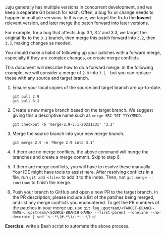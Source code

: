 Juju generally has multiple versions in concurrent development, and we keep a separate Git branch for each. Often, a bug
fix or change needs to happen in multiple versions. In this case, we target the fix to the **lowest** relevant version,
and later merge the patch forward into later versions.

For example, for a bug that affects Juju 3.1, 3.2 and 3.3, we target the original fix to the `3.1` branch, then merge
this patch forward into `3.2`, then `3.3`, making changes as needed.

You should make a habit of following up your patches with a forward merge, especially if they are complex changes, or
create merge conflicts.

This document will describe how to do a forward merge. In the following example, we will consider a merge of `2.9` into
`3.1` - but you can replace these with any source and target branch.

1. Ensure your local copies of the source and target branch are up-to-date.
   ```
   git pull 2.9
   git pull 3.1
   ```

2. Create a new merge branch based on the target branch. We suggest giving this a descriptive name such as
   `merge-SRC-TGT-YYYYMMDD`.
   ```
   git checkout -b 'merge-2.9-3.1-20231231' '3.1'
   ```

3. Merge the source branch into your new merge branch.
   ```
   git merge 2.9 -m 'Merge 2.9 into 3.1'
   ```

4. If there are no merge conflicts, the above command will merge the branches and create a merge commit. Skip to step 6.

5. If there are merge conflicts, you will have to resolve these manually. Your IDE might have tools to assist here.
   After resolving conflicts in a file, run `git add <file>` to add it to the index. Then, run `git merge --continue` to
   finish the merge.

5. Push your branch to GitHub and open a new PR to the target branch. In the PR description, please include a list of
   the patches being merged, and list any merge conflicts you encountered. To get
   the PR numbers of the patches in your merge up, use `git log
   upstream/<TARGET-BRANCH-NAME>..upstream/<SOURCE-BRANCH-NAME> --first-parent
   --oneline --no-decorate | sed 's~.*\(#.*\)/.*~- \1~g'`

**Exercise**: write a Bash script to automate the above process.